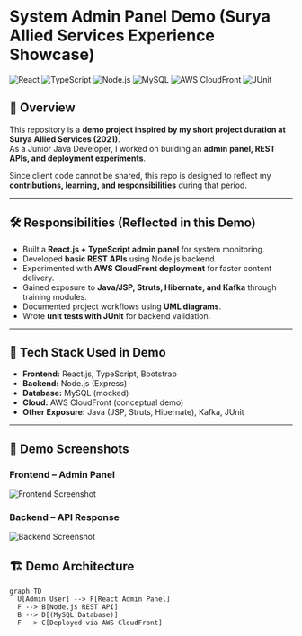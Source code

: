# System Admin Panel Demo (Surya Allied Services Experience Showcase)

![React](https://img.shields.io/badge/Frontend-React-blue)
![TypeScript](https://img.shields.io/badge/Language-TypeScript-3178C6)
![Node.js](https://img.shields.io/badge/Backend-Node.js-green)
![MySQL](https://img.shields.io/badge/Database-MySQL-orange)
![AWS CloudFront](https://img.shields.io/badge/Cloud-AWS%20CloudFront-yellow)
![JUnit](https://img.shields.io/badge/Testing-JUnit-red)

## 📌 Overview
This repository is a **demo project inspired by my short project duration at Surya Allied Services (2021)**.  
As a Junior Java Developer, I worked on building an **admin panel, REST APIs, and deployment experiments**.  

Since client code cannot be shared, this repo is designed to reflect my **contributions, learning, and responsibilities** during that period.  

---

## 🛠️ Responsibilities (Reflected in this Demo)
- Built a **React.js + TypeScript admin panel** for system monitoring.  
- Developed **basic REST APIs** using Node.js backend.  
- Experimented with **AWS CloudFront deployment** for faster content delivery.  
- Gained exposure to **Java/JSP, Struts, Hibernate, and Kafka** through training modules.  
- Documented project workflows using **UML diagrams**.  
- Wrote **unit tests with JUnit** for backend validation.  

---

## 🔧 Tech Stack Used in Demo
- **Frontend:** React.js, TypeScript, Bootstrap  
- **Backend:** Node.js (Express)  
- **Database:** MySQL (mocked)  
- **Cloud:** AWS CloudFront (conceptual demo)  
- **Other Exposure:** Java (JSP, Struts, Hibernate), Kafka, JUnit  

---

## 📸 Demo Screenshots

### Frontend – Admin Panel
![Frontend Screenshot](./docs/frontend.png)

### Backend – API Response
![Backend Screenshot](./docs/backend.png)


## 🏗️ Demo Architecture

```mermaid
graph TD
  U[Admin User] --> F[React Admin Panel]
  F --> B[Node.js REST API]
  B --> D[(MySQL Database)]
  F --> C[Deployed via AWS CloudFront]
